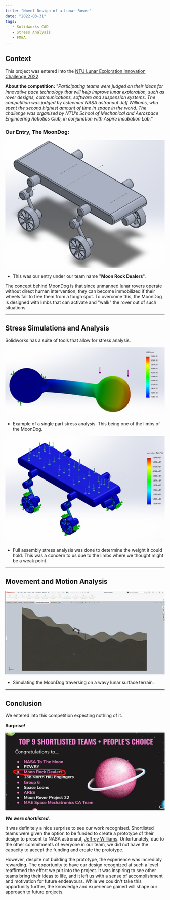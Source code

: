 ```yaml
---
title: "Novel Design of a Lunar Rover"
date: "2022-03-31"
tags:
   - Solidworks CAD
   - Stress Analysis
   - FMEA
---
```


Context
---

This project was entered into the [NTU Lunar Exploration Innovation Challenge 2022](https://www.ntu.edu.sg/admissions/undergraduate/premier-scholar-programmes/renaissance-engineering-programme/achievements/year-2022/lunar-exploration-innovation-challenge-2022).

**About the competition:** "*Participating teams were judged on their ideas for innovative pace technology that will help improve lunar exploration, such as rover designs, communications, software and suspension systems. The competition was judged by esteemed NASA astronaut Jeff Williams, who spent the second highest amount of time in space in the world. The challenge was organised by NTU’s School of Mechanical and Aerospace Engineering Robotics Club, in conjunction with Aspire Incubation Lab.*"

<h3>Our Entry, The MoonDog:</h3>

![MoonDog](./6.png)

- This was our entry under our team name "**Moon Rock Dealers**".

The concept behind MoonDog is that since unmanned lunar rovers operate without direct human intervention, they can become immobilized if their wheels fail to free them from a tough spot. To overcome this, the MoonDog is designed with limbs that can activate and "walk" the rover out of such situations.


---
Stress Simulations and Analysis
---
Solidworks has a suite of tools that allow for stress analysis. 

![Single part stress analysis](./2.png)

- Example of a single part stress analysis. This being one of the limbs of the MoonDog.

![Full assembly stress analysis](./5.png)

- Full assembly stress analysis was done to determine the weight it could hold. This was a concern to us due to the limbs where we thought might be a weak point.


---
Movement and Motion Analysis
---
![Moving on rough terrain](./4.png)

- Simulating the MoonDog traversing on a wavy lunar surface terrain.

---
Conclusion
---
We entered into this competition expecting nothing of it.

**Surprise!**

![Shortlisted](./1.png)

***We were shortlisted.***

It was definitely a nice surprise to see our work recognised. Shortlisted teams were given the option to be funded to create a prototype of their design to present to NASA astronaut, [Jeffrey Williams](https://en.wikipedia.org/wiki/Jeffrey_Williams_(astronaut)). Unfortunately, due to the other commitments of everyone in our team, we did not have the capacity to accept the funding and create the prototype. 

However, despite not building the prototype, the experience was incredibly rewarding. The opportunity to have our design recognized at such a level reaffirmed the effort we put into the project. It was inspiring to see other teams bring their ideas to life, and it left us with a sense of accomplishment and motivation for future endeavours. While we couldn't take this opportunity further, the knowledge and experience gained will shape our approach to future projects.

